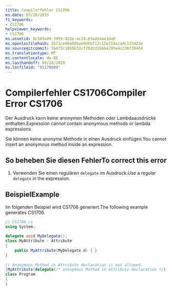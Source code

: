 ```yaml
---
title: Compilerfehler CS1706
ms.date: 07/20/2015
f1_keywords:
- CS1706
helpviewer_keywords:
- CS1706
ms.assetid: 8c589a49-3959-422e-ac18-65a2eaae3da0
ms.openlocfilehash: 2b71ce80e08bae0dbbf12c1fe214ecadc133423e
ms.sourcegitcommit: 5b475c1855b32cf78d2d1bbb4295e4c236f39464
ms.translationtype: MT
ms.contentlocale: de-DE
ms.lasthandoff: 09/24/2020
ms.locfileid: "91170609"
---
```

# <a name="compiler-error-cs1706"></a><span data-ttu-id="ae5ea-102">Compilerfehler CS1706</span><span class="sxs-lookup"><span data-stu-id="ae5ea-102">Compiler Error CS1706</span></span>

<span data-ttu-id="ae5ea-103">Der Ausdruck kann keine anonymen Methoden oder Lambdaausdrücke enthalten.</span><span class="sxs-lookup"><span data-stu-id="ae5ea-103">Expression cannot contain anonymous methods  or lambda expressions</span></span>  
  
 <span data-ttu-id="ae5ea-104">Sie können keine anonyme Methode in einen Ausdruck einfügen.</span><span class="sxs-lookup"><span data-stu-id="ae5ea-104">You cannot insert an anonymous method inside an expression.</span></span>  
  
## <a name="to-correct-this-error"></a><span data-ttu-id="ae5ea-105">So beheben Sie diesen Fehler</span><span class="sxs-lookup"><span data-stu-id="ae5ea-105">To correct this error</span></span>  
  
1. <span data-ttu-id="ae5ea-106">Verwenden Sie einen regulären `delegate` im Ausdruck.</span><span class="sxs-lookup"><span data-stu-id="ae5ea-106">Use a regular `delegate` in the expression.</span></span>  
  
## <a name="example"></a><span data-ttu-id="ae5ea-107">Beispiel</span><span class="sxs-lookup"><span data-stu-id="ae5ea-107">Example</span></span>  

 <span data-ttu-id="ae5ea-108">Im folgenden Beispiel wird CS1706 generiert.</span><span class="sxs-lookup"><span data-stu-id="ae5ea-108">The following example generates CS1706.</span></span>  
  
```csharp  
// CS1706.cs  
using System;  
  
delegate void MyDelegate();  
class MyAttribute : Attribute  
{  
    public MyAttribute(MyDelegate d) { }  
}  
  
// Anonymous Method in Attribute declaration is not allowed.  
[MyAttribute(delegate{/* anonymous Method in Attribute declaration */})]  // CS1706  
class Program  
{  
}  
```
